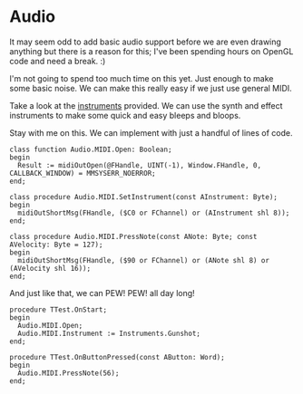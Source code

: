 # Audio

It may seem odd to add basic audio support before we are even drawing anything but there is a reason for this;
I've been spending hours on OpenGL code and need a break. :)

I'm not going to spend too much time on this yet. Just enough to make some basic noise. We can make this really easy if we just use general MIDI.

Take a look at the [instruments](https://en.wikipedia.org/wiki/General_MIDI#Program_change_events) provided. We can use the synth and effect instruments to make some quick and easy bleeps and bloops.

Stay with me on this. We can implement with just a handful of lines of code.
```Delphi
class function Audio.MIDI.Open: Boolean;
begin
  Result := midiOutOpen(@FHandle, UINT(-1), Window.FHandle, 0, CALLBACK_WINDOW) = MMSYSERR_NOERROR;
end;

class procedure Audio.MIDI.SetInstrument(const AInstrument: Byte);
begin
  midiOutShortMsg(FHandle, ($C0 or FChannel) or (AInstrument shl 8));
end;

class procedure Audio.MIDI.PressNote(const ANote: Byte; const AVelocity: Byte = 127);
begin
  midiOutShortMsg(FHandle, ($90 or FChannel) or (ANote shl 8) or (AVelocity shl 16));
end;
```

And just like that, we can PEW! PEW! all day long!
```Delphi
procedure TTest.OnStart;
begin
  Audio.MIDI.Open;
  Audio.MIDI.Instrument := Instruments.Gunshot;
end;

procedure TTest.OnButtonPressed(const AButton: Word);
begin
  Audio.MIDI.PressNote(56);
end;
```
